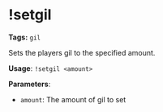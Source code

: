 # !setgil

**Tags:** `gil`

Sets the players gil to the specified amount.

**Usage**: `!setgil <amount>`

**Parameters**:
- `amount`: The amount of gil to set
